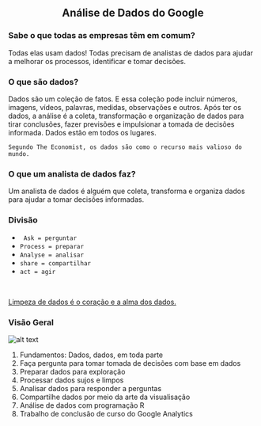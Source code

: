 ## <center> Análise de Dados do Google </center> 

### Sabe o que todas as empresas têm em comum? 
Todas elas usam dados! Todas precisam de analistas de dados para ajudar a melhorar os processos, identificar e tomar decisões. <br>

### O que são dados?
Dados são um coleção de fatos. E essa coleção pode incluir números, imagens, vídeos, palavras, medidas, observações e outros. Após ter os dados, a análise é a coleta, transformação e organização de dados para tirar conclusões, fazer previsões e impulsionar a tomada de decisões informada. Dados estão em todos os lugares. <br>

`Segundo The Economist, os dados são como o recurso mais valioso do mundo.`	<br>

### O que um analista de dados faz?
Um analista de dados é alguém que coleta, transforma e organiza dados para ajudar a tomar decisões informadas.

### Divisão 

- ``` Ask = perguntar```
- ```Process = preparar```
- ```Analyse = analisar```
- ```share = compartilhar```
- ```act = agir``` <br>
<br>

<ins>Limpeza de dados é o coração e a alma dos dados.</ins> 

### Visão Geral

![alt text](../Prints/image.png)

1. Fundamentos: Dados, dados, em toda parte
2. Faça pergunta para tomar tomada de decisões com base em dados
3. Preparar dados para exploração
4. Processar dados sujos e limpos
5. Analisar dados para responder a perguntas
6. Compartilhe dados por meio da arte da visualisação
7. Análise de dados com programação R
8. Trabalho de conclusão de curso do Google Analytics


